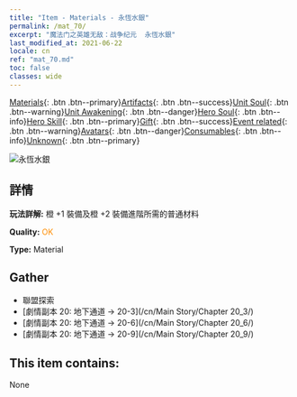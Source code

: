 ```yaml
---
title: "Item - Materials - 永恆水銀"
permalink: /mat_70/
excerpt: "魔法门之英雄无敌：战争纪元  永恆水銀"
last_modified_at: 2021-06-22
locale: cn
ref: "mat_70.md"
toc: false
classes: wide
---
```

 [Materials](/ItemsCN/){: .btn .btn--primary}[Artifacts](/ItemsCN/Artifacts/){: .btn .btn--success}[Unit Soul](/ItemsCN/UnitSoul/){: .btn .btn--warning}[Unit Awakening](/ItemsCN/UnitAwakening/){: .btn .btn--danger}[Hero Soul](/ItemsCN/HeroSoul/){: .btn .btn--info}[Hero Skill](/ItemsCN/HeroSkill/){: .btn .btn--primary}[Gift](/ItemsCN/Gift/){: .btn .btn--success}[Event related](/ItemsCN/Events/){: .btn .btn--warning}[Avatars](/ItemsCN/Avatars/){: .btn .btn--danger}[Consumables](/ItemsCN/Consumables/){: .btn .btn--info}[Unknown](/ItemsCN/Unknown/){: .btn .btn--primary}

 ![永恆水銀](/images/t/i_cailiao_shuiyin3.png)

## 詳情
 **玩法詳解:** 橙 +1 裝備及橙 +2 裝備進階所需的普通材料

 **Quality:** <span style="color: #FF8C00">OK</span>

 **Type:** Material

## Gather

*    聯盟探索 
*    [劇情副本 20: 地下通道 -> 20-3](/cn/Main Story/Chapter 20_3/) 
*    [劇情副本 20: 地下通道 -> 20-6](/cn/Main Story/Chapter 20_6/) 
*    [劇情副本 20: 地下通道 -> 20-9](/cn/Main Story/Chapter 20_9/) 

## This item contains:

  None

